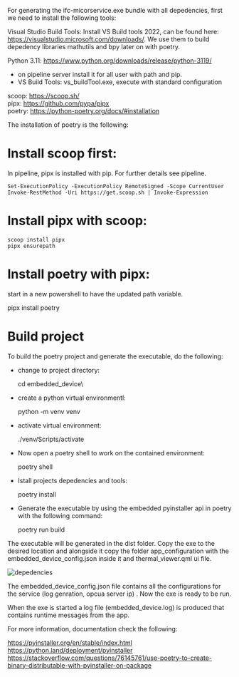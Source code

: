 For generating the ifc-micorservice.exe bundle with all depedencies, first we need to install the following tools:

Visual Studio Build Tools: Install VS Build tools 2022, can be found here: https://visualstudio.microsoft.com/downloads/. We use them to build depedency libraries mathutils and bpy later on with poetry.

Python 3.11: https://www.python.org/downloads/release/python-3119/ <br>
  - on pipeline server install it for all user with path and pip. <br>
  - VS Build Tools: vs_buildTool.exe, execute with standard configuration<br>

scoop: https://scoop.sh/ <br>
pipx: https://github.com/pypa/pipx <br>
poetry: https://python-poetry.org/docs/#installation <br>

The installation of poetry is the following:

# Install scoop first:
In pipeline, pipx is installed with pip. For further details see pipeline.

  ```
  Set-ExecutionPolicy -ExecutionPolicy RemoteSigned -Scope CurrentUser
  Invoke-RestMethod -Uri https://get.scoop.sh | Invoke-Expression
  ```

# Install pipx with scoop:
  ```
  scoop install pipx
  pipx ensurepath
  ```

# Install poetry with pipx:
start in a new powershell to have the updated path variable.

  pipx install poetry

# Build project
To build the poetry project and generate the executable, do the following:

- change to project directory:

  cd embedded_device\

- create a python virtual environmentl:

  python -m venv venv

- activate virtual environment:
  
  ./venv/Scripts/activate
  
- Now open a poetry shell to work on the contained environment:
	
  poetry shell
	
- Istall projects depedencies and tools:
	
  poetry install

- Generate the executable by using the embedded pyinstaller api in poetry with the following command:
	
  poetry run build
	
	

The executable will be generated in the dist folder. Copy the exe to the desired location and alongside it copy the folder app_configuration with the embedded_device_config.json inside it and thermal_viewer.qml ui file.

![depedencies](C:\Users\afrodititoufa\AppData\Roaming\Typora\typora-user-images\image-20250306060731331.png)



The embedded_device_config.json file contains all the configurations for the service (log genration, opcua server ip) . Now the exe is ready to be run.	

When the exe is started a log file (embedded_device.log) is produced that contains runtime messages from the app.

For more information, documentation check the following:

https://pyinstaller.org/en/stable/index.html <br>
https://python.land/deployment/pyinstaller <br>
https://stackoverflow.com/questions/76145761/use-poetry-to-create-binary-distributable-with-pyinstaller-on-package
